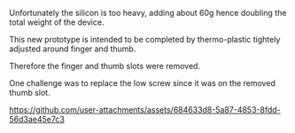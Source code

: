 Unfortunately the silicon is too heavy, adding about 60g hence doubling the total weight of the device.

This new prototype is intended to be completed by thermo-plastic tightely adjusted around finger and thumb.

Therefore the finger and thumb slots were removed.

One challenge was to replace the low screw since it was on the removed thumb slot.

https://github.com/user-attachments/assets/684633d8-5a87-4853-8fdd-56d3ae45e7c3

